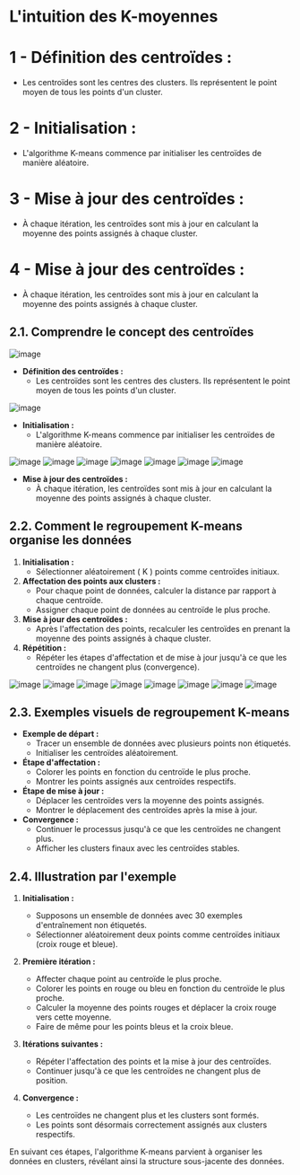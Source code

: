 # L'intuition des K-moyennes 

# 1 - Définition des centroïdes :
  - Les centroïdes sont les centres des clusters. Ils représentent le point moyen de tous les points d'un cluster.

# 2 - Initialisation :
  - L'algorithme K-means commence par initialiser les centroïdes de manière aléatoire.
 
# 3 - Mise à jour des centroïdes :
  - À chaque itération, les centroïdes sont mis à jour en calculant la moyenne des points assignés à chaque cluster.

# 4 - Mise à jour des centroïdes :
  - À chaque itération, les centroïdes sont mis à jour en calculant la moyenne des points assignés à chaque cluster.


## 2.1. Comprendre le concept des centroïdes


![image](https://github.com/hrhouma/Apprentissage-Non-Supervise-1/assets/10111526/16530f60-4496-4a08-93f9-d3a769e1e26a)

- **Définition des centroïdes :**
  - Les centroïdes sont les centres des clusters. Ils représentent le point moyen de tous les points d'un cluster.

![image](https://github.com/hrhouma/Apprentissage-Non-Supervise-1/assets/10111526/b0cb7db6-1d8a-4ed2-bd2e-a51c309a01d2)

- **Initialisation :**
  - L'algorithme K-means commence par initialiser les centroïdes de manière aléatoire.

![image](https://github.com/hrhouma/Apprentissage-Non-Supervise-1/assets/10111526/218d2155-3662-489d-83d1-4d1e21ffdd6a)
![image](https://github.com/hrhouma/Apprentissage-Non-Supervise-1/assets/10111526/d204533f-1272-4135-b11f-b9c04b31444c)
![image](https://github.com/hrhouma/Apprentissage-Non-Supervise-1/assets/10111526/872c4e03-b215-4d01-8028-7a1c24aae52b)
![image](https://github.com/hrhouma/Apprentissage-Non-Supervise-1/assets/10111526/986938f1-1868-461d-8193-c898174065ff)
![image](https://github.com/hrhouma/Apprentissage-Non-Supervise-1/assets/10111526/4c7eb981-86e1-44c6-82e5-84a08953bfcd)
![image](https://github.com/hrhouma/Apprentissage-Non-Supervise-1/assets/10111526/e06757c9-cd37-45db-9f8e-69d638d83611)
![image](https://github.com/hrhouma/Apprentissage-Non-Supervise-1/assets/10111526/0e63c116-2159-44d3-a36f-5c46f2c2f36e)




- **Mise à jour des centroïdes :**
  - À chaque itération, les centroïdes sont mis à jour en calculant la moyenne des points assignés à chaque cluster.


## 2.2. Comment le regroupement K-means organise les données

1. **Initialisation :**
   - Sélectionner aléatoirement \( K \) points comme centroïdes initiaux.
2. **Affectation des points aux clusters :**
   - Pour chaque point de données, calculer la distance par rapport à chaque centroïde.
   - Assigner chaque point de données au centroïde le plus proche.
3. **Mise à jour des centroïdes :**
   - Après l'affectation des points, recalculer les centroïdes en prenant la moyenne des points assignés à chaque cluster.
4. **Répétition :**
   - Répéter les étapes d'affectation et de mise à jour jusqu'à ce que les centroïdes ne changent plus (convergence).

![image](https://github.com/hrhouma/Apprentissage-Non-Supervise-1/assets/10111526/218d2155-3662-489d-83d1-4d1e21ffdd6a)
![image](https://github.com/hrhouma/Apprentissage-Non-Supervise-1/assets/10111526/d204533f-1272-4135-b11f-b9c04b31444c)
![image](https://github.com/hrhouma/Apprentissage-Non-Supervise-1/assets/10111526/872c4e03-b215-4d01-8028-7a1c24aae52b)
![image](https://github.com/hrhouma/Apprentissage-Non-Supervise-1/assets/10111526/0b6d9d70-7988-44b8-afeb-6680e9b93a94)
![image](https://github.com/hrhouma/Apprentissage-Non-Supervise-1/assets/10111526/872c4e03-b215-4d01-8028-7a1c24aae52b)
![image](https://github.com/hrhouma/Apprentissage-Non-Supervise-1/assets/10111526/a64e3f2a-9395-4334-80df-e81ababf93f5)
![image](https://github.com/hrhouma/Apprentissage-Non-Supervise-1/assets/10111526/3a967c0d-6fc4-4bd3-ae8c-29e10923d4dc)
![image](https://github.com/hrhouma/Apprentissage-Non-Supervise-1/assets/10111526/8b44b662-7778-4882-a124-2cb7abda93dd)

## 2.3. Exemples visuels de regroupement K-means

- **Exemple de départ :**
  - Tracer un ensemble de données avec plusieurs points non étiquetés.
  - Initialiser les centroïdes aléatoirement.
- **Étape d'affectation :**
  - Colorer les points en fonction du centroïde le plus proche.
  - Montrer les points assignés aux centroïdes respectifs.
- **Étape de mise à jour :**
  - Déplacer les centroïdes vers la moyenne des points assignés.
  - Montrer le déplacement des centroïdes après la mise à jour.
- **Convergence :**
  - Continuer le processus jusqu'à ce que les centroïdes ne changent plus.
  - Afficher les clusters finaux avec les centroïdes stables.

## 2.4. Illustration par l'exemple

1. **Initialisation :**
   - Supposons un ensemble de données avec 30 exemples d'entraînement non étiquetés.
   - Sélectionner aléatoirement deux points comme centroïdes initiaux (croix rouge et bleue).

2. **Première itération :**
   - Affecter chaque point au centroïde le plus proche.
   - Colorer les points en rouge ou bleu en fonction du centroïde le plus proche.
   - Calculer la moyenne des points rouges et déplacer la croix rouge vers cette moyenne.
   - Faire de même pour les points bleus et la croix bleue.

3. **Itérations suivantes :**
   - Répéter l'affectation des points et la mise à jour des centroïdes.
   - Continuer jusqu'à ce que les centroïdes ne changent plus de position.

4. **Convergence :**
   - Les centroïdes ne changent plus et les clusters sont formés.
   - Les points sont désormais correctement assignés aux clusters respectifs.

En suivant ces étapes, l'algorithme K-means parvient à organiser les données en clusters, révélant ainsi la structure sous-jacente des données.
